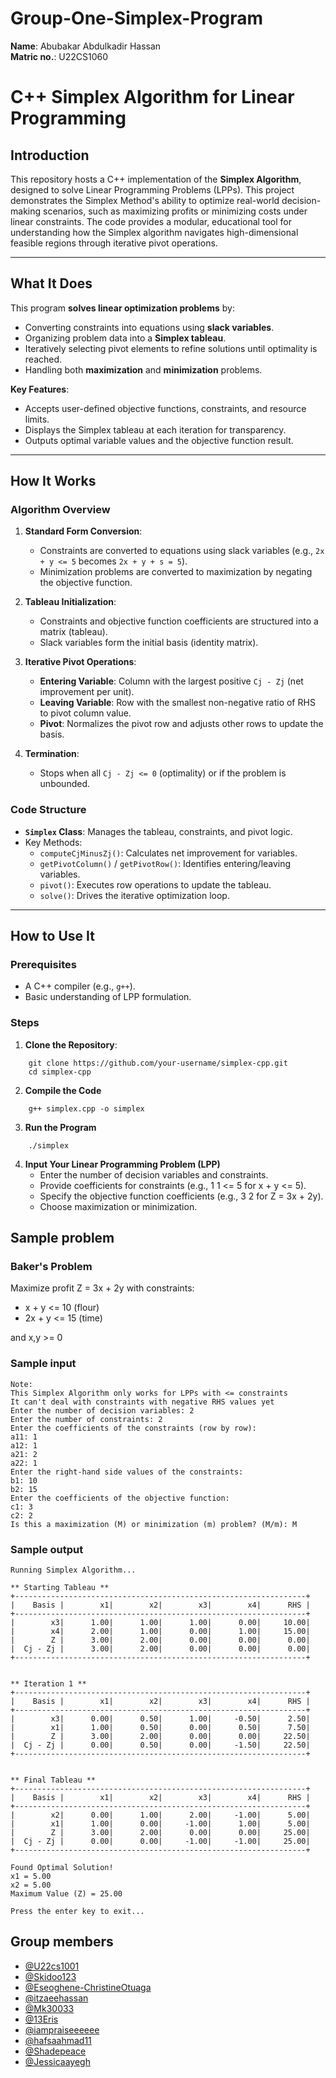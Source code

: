 # Group-One-Simplex-Program
**Name**: Abubakar Abdulkadir Hassan </br>
**Matric no.**: U22CS1060 </br>

# C++ Simplex Algorithm for Linear Programming

## Introduction
This repository hosts a C++ implementation of the **Simplex Algorithm**, designed to solve Linear Programming Problems (LPPs). This project demonstrates the Simplex Method's ability to optimize real-world decision-making scenarios, such as maximizing profits or minimizing costs under linear constraints. The code provides a modular, educational tool for understanding how the Simplex algorithm navigates high-dimensional feasible regions through iterative pivot operations.

---

## What It Does
This program **solves linear optimization problems** by:
- Converting constraints into equations using **slack variables**.
- Organizing problem data into a **Simplex tableau**.
- Iteratively selecting pivot elements to refine solutions until optimality is reached.
- Handling both **maximization** and **minimization** problems.

**Key Features**:
- Accepts user-defined objective functions, constraints, and resource limits.
- Displays the Simplex tableau at each iteration for transparency.
- Outputs optimal variable values and the objective function result.

---

## How It Works
### Algorithm Overview
1. **Standard Form Conversion**:
   - Constraints are converted to equations using slack variables (e.g., `2x + y <= 5` becomes `2x + y + s = 5`).
   - Minimization problems are converted to maximization by negating the objective function.

2. **Tableau Initialization**:
   - Constraints and objective function coefficients are structured into a matrix (tableau).
   - Slack variables form the initial basis (identity matrix).

3. **Iterative Pivot Operations**:
   - **Entering Variable**: Column with the largest positive `Cj - Zj` (net improvement per unit).
   - **Leaving Variable**: Row with the smallest non-negative ratio of RHS to pivot column value.
   - **Pivot**: Normalizes the pivot row and adjusts other rows to update the basis.

4. **Termination**:
   - Stops when all `Cj - Zj <= 0` (optimality) or if the problem is unbounded.

### Code Structure
- **`Simplex` Class**: Manages the tableau, constraints, and pivot logic.
- Key Methods:
  - `computeCjMinusZj()`: Calculates net improvement for variables.
  - `getPivotColumn()` / `getPivotRow()`: Identifies entering/leaving variables.
  - `pivot()`: Executes row operations to update the tableau.
  - `solve()`: Drives the iterative optimization loop.

---

## How to Use It
### Prerequisites
- A C++ compiler (e.g., `g++`).
- Basic understanding of LPP formulation.

### Steps

1. **Clone the Repository**:
```
	git clone https://github.com/your-username/simplex-cpp.git
	cd simplex-cpp
```
2. **Compile the Code**
```
	g++ simplex.cpp -o simplex
```
3. **Run the Program**
```
	./simplex
```  
4. **Input Your Linear Programming Problem (LPP)**
	- Enter the number of decision variables and constraints.
	- Provide coefficients for constraints (e.g., 1 1 <= 5 for x + y <= 5).
	- Specify the objective function coefficients (e.g., 3 2 for Z = 3x + 2y).
	- Choose maximization or minimization.

## Sample problem
### Baker's Problem
Maximize profit Z = 3x + 2y with constraints:
- x + y <= 10 (flour)
- 2x + y <= 15 (time)

and x,y >= 0

### Sample input 
    Note:
    This Simplex Algorithm only works for LPPs with <= constraints
    It can't deal with constraints with negative RHS values yet
    Enter the number of decision variables: 2
    Enter the number of constraints: 2
    Enter the coefficients of the constraints (row by row):
    a11: 1
    a12: 1
    a21: 2
    a22: 1
    Enter the right-hand side values of the constraints:
    b1: 10
    b2: 15
    Enter the coefficients of the objective function:
    c1: 3
    c2: 2
    Is this a maximization (M) or minimization (m) problem? (M/m): M

### Sample output
    Running Simplex Algorithm...
    
    ** Starting Tableau **
    +-----------------------------------------------------------------+
    |    Basis |        x1|        x2|        x3|        x4|      RHS |
    +-----------------------------------------------------------------+
    |        x3|      1.00|      1.00|      1.00|      0.00|     10.00|
    |        x4|      2.00|      1.00|      0.00|      1.00|     15.00|
    |        Z |      3.00|      2.00|      0.00|      0.00|      0.00|
    |  Cj - Zj |      3.00|      2.00|      0.00|      0.00|      0.00|
    +-----------------------------------------------------------------+
    
    
    ** Iteration 1 **
    +-----------------------------------------------------------------+
    |    Basis |        x1|        x2|        x3|        x4|      RHS |
    +-----------------------------------------------------------------+
    |        x3|      0.00|      0.50|      1.00|     -0.50|      2.50|
    |        x1|      1.00|      0.50|      0.00|      0.50|      7.50|
    |        Z |      3.00|      2.00|      0.00|      0.00|     22.50|
    |  Cj - Zj |      0.00|      0.50|      0.00|     -1.50|     22.50|
    +-----------------------------------------------------------------+
    
    
    ** Final Tableau **
    +-----------------------------------------------------------------+
    |    Basis |        x1|        x2|        x3|        x4|      RHS |
    +-----------------------------------------------------------------+
    |        x2|      0.00|      1.00|      2.00|     -1.00|      5.00|
    |        x1|      1.00|      0.00|     -1.00|      1.00|      5.00|
    |        Z |      3.00|      2.00|      0.00|      0.00|     25.00|
    |  Cj - Zj |      0.00|      0.00|     -1.00|     -1.00|     25.00|
    +-----------------------------------------------------------------+
    
    Found Optimal Solution!
    x1 = 5.00
    x2 = 5.00
    Maximum Value (Z) = 25.00
    
    Press the enter key to exit...
    

## Group members

- [@U22cs1001](https://github.com/U22cs1001/Group-one-simplex-program "U22cs1001")
- [@Skidoo123](https://github.com/Skidoo123 "@Skidoo123")
- [@Eseoghene-ChristineOtuaga](https://github.com/Eseoghene-ChristineOtuaga/Group-One-Simplex-Program-.git "@Eseoghene-ChristineOtuaga")
- [@itzaeehassan](https://github.com/itzaeehassan/Group-One-Simplex-Program/ "@itzaeehassan")
- [@Mk30033](https://github.com/Mk30033/Group-One-Simplex-Program "@Mk30033")
- [@13Eris](https://github.com/13Eris/Group-one-simplex-program- "@13Eris")
- [@iampraiseeeeee](https://github.com/iampraiseeeeee/Group-one-simplex-program- "@iampraiseeeeee")
- [@hafsaahmad11](https://github.com/hafsaahmad11/Group-One-Simplex-Program "@hafsaahmad11")
- [@Shadepeace](https://github.com/Shadepeace/Group-One-Simplex-Program.git "@Shadepeace")
- [@Jessicaayegh](https://github.com/Jessicaayegh "@Jessicaayegh")
